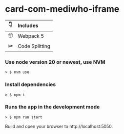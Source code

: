 # card-com-mediwho-iframe

|👇| Includes               |
|:-:|:-----------------------|
|📦| Webpack 5              |
|✂️| Code Splitting         |
### Use node version 20 or newest, use NVM
```
> $ nvm use
```
### Install dependencies
```
> $ npm i
```
### Runs the app in the development mode
```
> $ npm run start
```
Build and open your browser to http://localhost:5050.
